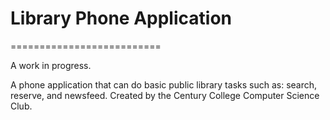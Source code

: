 # Library Phone Application
==========================

A work in progress.

A phone application that can do basic public library tasks such as: search, reserve, and newsfeed.
Created by the Century College Computer Science Club.

